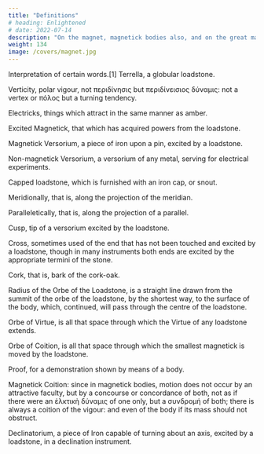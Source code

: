 ```yaml
---
title: "Definitions"
# heading: Enlightened
# date: 2022-07-14
description: "On the magnet, magnetick bodies also, and on the great magnet the earth: a new physiology, demonstrated by many arguments & experiments"
weight: 134
image: /covers/magnet.jpg
---
```



Interpretation of certain words.[1]
Terrella, a globular loadstone.

Verticity, polar vigour, not περιδίνησις but περιδίνεισιος δύναμις: not a vertex or πόλος but a turning tendency.

Electricks, things which attract in the same manner as amber.

Excited Magnetick, that which has acquired powers from the loadstone.

Magnetick Versorium, a piece of iron upon a pin, excited by a loadstone.

Non-magnetick Versorium, a versorium of any metal, serving for electrical experiments.

Capped loadstone, which is furnished with an iron cap, or snout.

Meridionally, that is, along the projection of the meridian.

Paralleletically, that is, along the projection of a parallel.

Cusp, tip of a versorium excited by the loadstone.

Cross, sometimes used of the end that has not been touched and excited by a loadstone, though in many instruments both ends are excited by the appropriate termini of the stone.

Cork, that is, bark of the cork-oak.

Radius of the Orbe of the Loadstone, is a straight line drawn from the summit of the orbe of the loadstone, by the shortest way, to the surface of the body, which, continued, will pass through the centre of the loadstone.

Orbe of Virtue, is all that space through which the Virtue of any loadstone extends.

Orbe of Coition, is all that space through which the smallest magnetick is moved by the loadstone.

Proof, for a demonstration shown by means of a body.

Magnetick Coition: since in magnetick bodies, motion does not occur by an attractive faculty, but by a concourse or concordance of both, not as if there were an ἑλκτικὴ δύναμις of one only, but a συνδρομή of both; there is always a coition of the vigour: and even of the body if its mass should not obstruct.

Declinatorium, a piece of Iron capable of turning about an axis, excited by a loadstone, in a declination instrument.

